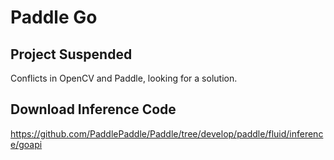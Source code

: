 # Paddle Go

## Project Suspended

Conflicts in OpenCV and Paddle, looking for a solution.

## Download Inference Code

https://github.com/PaddlePaddle/Paddle/tree/develop/paddle/fluid/inference/goapi